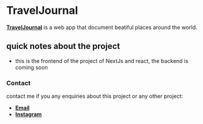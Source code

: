# TravelJournal

**[TravelJournal](https://traveljournal-alpha.vercel.app/)** is a web app that document beatiful places around the world.

## quick notes about the project

- this is the frontend of the project of NextJs and react, the backend is coming soon

### Contact

contact me if you any enquiries about this project or any other project:

- **[Email](mailto:alimoh0801@gmail.com)**
- **[Instagram](https://www.instagram.com/alymohamedll/)**
